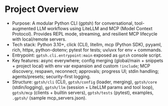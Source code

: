 # Project Overview

- Purpose: A modular Python CLI (gptsh) for conversational, tool-augmented LLM workflows using LiteLLM and MCP (Model Context Protocol). Provides REPL mode, streaming, and resilient MCP lifecycle with local/remote servers. 
- Tech stack: Python 3.10+, click (CLI), litellm, mcp (Python SDK), pyyaml, rich, httpx, python-dotenv; pytest for tests; uv/uvx for env + commands.
- Entrypoint: `gptsh.cli.entrypoint:main` exposed as `gptsh` console script.
- Key features: async everywhere; config merging (global/main + snippets + project local) with env var expansion and custom `!include`; MCP discovery, respawn, reconnect; approvals; progress UI; stdin handling; agents/presets; security-first logging.
- Structure: `gptsh/cli` (CLI), `gptsh/config` (loader, merging), `gptsh/core` (stdin/logging), `gptsh/llm` (session + LiteLLM params and tool loop), `gptsh/mcp` (clients + builtin servers), `gptsh/tests` (pytest), examples, `.gptsh/` (sample mcp_servers.json).